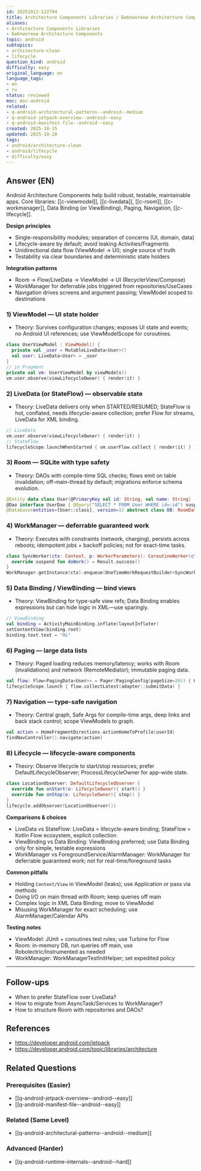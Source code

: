 ```yaml
---
id: 20251012-122784
title: Architecture Components Libraries / Библиотеки Architecture Components
aliases:
- Architecture Components Libraries
- Библиотеки Architecture Components
topic: android
subtopics:
- architecture-clean
- lifecycle
question_kind: android
difficulty: easy
original_language: en
language_tags:
- en
- ru
status: reviewed
moc: moc-android
related:
- q-android-architectural-patterns--android--medium
- q-android-jetpack-overview--android--easy
- q-android-manifest-file--android--easy
created: 2025-10-15
updated: 2025-10-20
tags:
- android/architecture-clean
- android/lifecycle
- difficulty/easy
---
```


## Answer (EN)
Android Architecture Components help build robust, testable, maintainable apps. Core libraries: [[c-viewmodel]], [[c-livedata]], [[c-room]], [[c-workmanager]], Data Binding (or ViewBinding), Paging, Navigation, [[c-lifecycle]].

**Design principles**
- Single-responsibility modules; separation of concerns (UI, domain, data)
- Lifecycle-aware by default; avoid leaking Activities/Fragments
- Unidirectional data flow (ViewModel → UI); single source of truth
- Testability via clear boundaries and deterministic state holders

**Integration patterns**
- Room → Flow/LiveData → ViewModel → UI (RecyclerView/Compose)
- WorkManager for deferrable jobs triggered from repositories/UseCases
- Navigation drives screens and argument passing; ViewModel scoped to destinations

### 1) ViewModel — UI state holder

- Theory: Survives configuration changes; exposes UI state and events; no Android UI references; use ViewModelScope for coroutines.
```kotlin
class UserViewModel : ViewModel() {
  private val _user = MutableLiveData<User>()
  val user: LiveData<User> = _user
}
// in Fragment
private val vm: UserViewModel by viewModels()
vm.user.observe(viewLifecycleOwner) { render(it) }
```

### 2) LiveData (or StateFlow) — observable state

- Theory: LiveData delivers only when STARTED/RESUMED; StateFlow is hot, conflated, needs lifecycle-aware collection; prefer Flow for streams, LiveData for XML binding.
```kotlin
// LiveData
vm.user.observe(viewLifecycleOwner) { render(it) }
// StateFlow
lifecycleScope.launchWhenStarted { vm.userFlow.collect { render(it) } }
```

### 3) Room — SQLite with type safety

- Theory: DAOs with compile-time SQL checks; flows emit on table invalidation; off-main-thread by default; migrations enforce schema evolution.
```kotlin
@Entity data class User(@PrimaryKey val id: String, val name: String)
@Dao interface UserDao { @Query("SELECT * FROM User WHERE id=:id") suspend fun get(id: String): User? }
@Database(entities=[User::class], version=1) abstract class DB: RoomDatabase(){ abstract fun userDao(): UserDao }
```

### 4) WorkManager — deferrable guaranteed work

- Theory: Executes with constraints (network, charging), persists across reboots; idempotent jobs + backoff policies; not for exact-time tasks.
```kotlin
class SyncWorker(ctx: Context, p: WorkerParameters): CoroutineWorker(ctx,p){
  override suspend fun doWork() = Result.success()
}
WorkManager.getInstance(ctx).enqueue(OneTimeWorkRequestBuilder<SyncWorker>().build())
```

### 5) Data Binding / ViewBinding — bind views

- Theory: ViewBinding for type-safe view refs; Data Binding enables expressions but can hide logic in XML—use sparingly.
```kotlin
// ViewBinding
val binding = ActivityMainBinding.inflate(layoutInflater)
setContentView(binding.root)
binding.text.text = "Hi"
```

### 6) Paging — large data lists

- Theory: Paged loading reduces memory/latency; works with Room (invalidations) and network (RemoteMediator); immutable paging data.
```kotlin
val flow: Flow<PagingData<User>> = Pager(PagingConfig(pageSize=20)) { UserPagingSource(api) }.flow
lifecycleScope.launch { flow.collectLatest(adapter::submitData) }
```

### 7) Navigation — type-safe navigation

- Theory: Central graph, Safe Args for compile-time args, deep links and back stack control; scope ViewModels to graph.
```kotlin
val action = HomeFragmentDirections.actionHomeToProfile(userId)
findNavController().navigate(action)
```

### 8) Lifecycle — lifecycle-aware components

- Theory: Observe lifecycle to start/stop resources; prefer DefaultLifecycleObserver; ProcessLifecycleOwner for app-wide state.
```kotlin
class LocationObserver: DefaultLifecycleObserver {
  override fun onStart(o: LifecycleOwner){ start() }
  override fun onStop(o: LifecycleOwner){ stop() }
}
lifecycle.addObserver(LocationObserver())
```

**Comparisons & choices**
- LiveData vs StateFlow: LiveData = lifecycle-aware binding; StateFlow = Kotlin Flow ecosystem, explicit collection
- ViewBinding vs Data Binding: ViewBinding preferred; use Data Binding only for simple, testable expressions
- WorkManager vs ForegroundService/AlarmManager: WorkManager for deferrable guaranteed work; not for real-time/foreground tasks

**Common pitfalls**
- Holding `Context/View` in ViewModel (leaks); use Application or pass via methods
- Doing I/O on main thread with Room; keep queries off main
- Complex logic in XML Data Binding; move to ViewModel
- Misusing WorkManager for exact scheduling; use AlarmManager/Calendar APIs

**Testing notes**
- ViewModel: JUnit + coroutines test rules; use Turbine for Flow
- Room: in-memory DB, run queries off main, use Robolectric/Instrumented as needed
- WorkManager: WorkManagerTestInitHelper; set expedited policy

---

## Follow-ups

- When to prefer StateFlow over LiveData?
- How to migrate from AsyncTask/Services to WorkManager?
- How to structure Room with repositories and DAOs?

## References

- https://developer.android.com/jetpack
- https://developer.android.com/topic/libraries/architecture

## Related Questions

### Prerequisites (Easier)
- [[q-android-jetpack-overview--android--easy]]
- [[q-android-manifest-file--android--easy]]

### Related (Same Level)
- [[q-android-architectural-patterns--android--medium]]

### Advanced (Harder)
- [[q-android-runtime-internals--android--hard]]